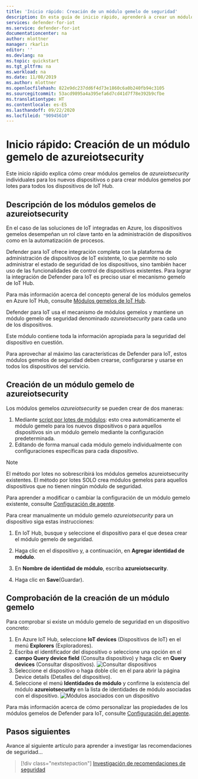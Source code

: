 ```yaml
---
title: 'Inicio rápido: Creación de un módulo gemelo de seguridad'
description: En esta guía de inicio rápido, aprenderá a crear un módulo gemelo de Defender para IoT para su uso con Azure Defender para IoT.
services: defender-for-iot
ms.service: defender-for-iot
documentationcenter: na
author: mlottner
manager: rkarlin
editor: ''
ms.devlang: na
ms.topic: quickstart
ms.tgt_pltfrm: na
ms.workload: na
ms.date: 11/08/2019
ms.author: mlottner
ms.openlocfilehash: 822e9dc237dd6f4d73e1860c6a0b240fb94c3105
ms.sourcegitcommit: 53acd9895a4a395efa6d7cd41d7f78e392b9cfbe
ms.translationtype: HT
ms.contentlocale: es-ES
ms.lasthandoff: 09/22/2020
ms.locfileid: "90945610"
---
```

# <a name="quickstart-create-an-azureiotsecurity-module-twin"></a>Inicio rápido: Creación de un módulo gemelo de azureiotsecurity

Este inicio rápido explica cómo crear módulos gemelos de _azureiotsecurity_ individuales para los nuevos dispositivos o para crear módulos gemelos por lotes para todos los dispositivos de IoT Hub.

## <a name="understanding-azureiotsecurity-module-twins"></a>Descripción de los módulos gemelos de azureiotsecurity

En el caso de las soluciones de IoT integradas en Azure, los dispositivos gemelos desempeñan un rol clave tanto en la administración de dispositivos como en la automatización de procesos.

Defender para IoT ofrece integración completa con la plataforma de administración de dispositivos de IoT existente, lo que permite no solo administrar el estado de seguridad de los dispositivos, sino también hacer uso de las funcionalidades de control de dispositivos existentes.
Para lograr la integración de Defender para IoT es preciso usar el mecanismo gemelo de IoT Hub.

Para más información acerca del concepto general de los módulos gemelos en Azure IoT Hub, consulte [Módulos gemelos de IoT Hub](https://docs.microsoft.com/azure/iot-hub/iot-hub-devguide-module-twins).

Defender para IoT usa el mecanismo de módulos gemelos y mantiene un módulo gemelo de seguridad denominado _azureiotsecurity_ para cada uno de los dispositivos.

Este módulo contiene toda la información apropiada para la seguridad del dispositivo en cuestión.

Para aprovechar al máximo las características de Defender para IoT, estos módulos gemelos de seguridad deben crearse, configurarse y usarse en todos los dispositivos del servicio.

## <a name="create-azureiotsecurity-module-twin"></a>Creación de un módulo gemelo de azureiotsecurity

Los módulos gemelos _azureiotsecurity_ se pueden crear de dos maneras:

1. Mediante [script por lotes de módulos](https://aka.ms/iot-security-github-create-module): esto crea automáticamente el módulo gemelo para los nuevos dispositivos o para aquellos dispositivos sin un módulo gemelo mediante la configuración predeterminada.
1. Editando de forma manual cada módulo gemelo individualmente con configuraciones específicas para cada dispositivo.

>[!NOTE]
> El método por lotes no sobrescribirá los módulos gemelos azureiotsecurity existentes. El método por lotes SOLO crea módulos gemelos para aquellos dispositivos que no tienen ningún módulo de seguridad.

Para aprender a modificar o cambiar la configuración de un módulo gemelo existente, consulte [Configuración de agente](how-to-agent-configuration.md).

Para crear manualmente un módulo gemelo _azureiotsecurity_ para un dispositivo siga estas instrucciones:

1. En IoT Hub, busque y seleccione el dispositivo para el que desea crear el módulo gemelo de seguridad.
1. Haga clic en el dispositivo y, a continuación, en **Agregar identidad de módulo**.
1. En **Nombre de identidad de módulo**, escriba **azureiotsecurity**.

1. Haga clic en **Save**(Guardar).

## <a name="verify-creation-of-a-module-twin"></a>Comprobación de la creación de un módulo gemelo

Para comprobar si existe un módulo gemelo de seguridad en un dispositivo concreto:

1. En Azure IoT Hub, seleccione **IoT devices** (Dispositivos de IoT) en el menú **Explorers** (Exploradores).
1. Escriba el identificador del dispositivo o seleccione una opción en el **campo Query device field** (Consulta dispositivo) y haga clic en **Query devices** (Consultar dispositivos).
    ![Consultar dispositivos](./media/quickstart/verify-security-module-twin.png)
1. Seleccione el dispositivo o haga doble clic en él para abrir la página Device details (Detalles del dispositivo).
1. Seleccione el menú **Identidades de módulo** y confirme la existencia del módulo **azureiotsecurity** en la lista de identidades de módulo asociadas con el dispositivo.
    ![Módulos asociados con un dispositivo](./media/quickstart/verify-security-module-twin-3.png)

Para más información acerca de cómo personalizar las propiedades de los módulos gemelos de Defender para IoT, consulte [Configuración del agente](how-to-agent-configuration.md).

## <a name="next-steps"></a>Pasos siguientes

Avance al siguiente artículo para aprender a investigar las recomendaciones de seguridad...

> [!div class="nextstepaction"]
> [Investigación de recomendaciones de seguridad](quickstart-investigate-security-recommendations.md)
